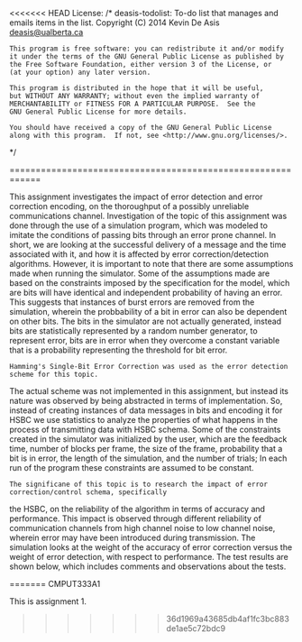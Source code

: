 <<<<<<< HEAD
License:
 /*
    deasis-todolist: To-do list that manages and emails items in the list.
    Copyright (C) 2014  Kevin De Asis deasis@ualberta.ca

    This program is free software: you can redistribute it and/or modify
    it under the terms of the GNU General Public License as published by
    the Free Software Foundation, either version 3 of the License, or
    (at your option) any later version.

    This program is distributed in the hope that it will be useful,
    but WITHOUT ANY WARRANTY; without even the implied warranty of
    MERCHANTABILITY or FITNESS FOR A PARTICULAR PURPOSE.  See the
    GNU General Public License for more details.

    You should have received a copy of the GNU General Public License
    along with this program.  If not, see <http://www.gnu.org/licenses/>.
 */

============================================================


  This assignment investigates the impact of error detection and error correction encoding,
on the thoroughput of a possibly unreliable communications channel. Investigation of the topic of this assignment
 was done through the use of a simulation program, which was modeled to imitate the conditions
of passing bits through an error prone channel. In short, we are looking at the successful delivery of a message
and the time associated with it, and how it is affected by error correction/detection algorithms. 
However, it is important to note that there are some assumptions made when running the simulator. Some of the assumptions 
made are based on the constraints imposed by the specification for the model, which are bits will have identical and
independent probability of having an error. This suggests that instances of burst errors are removed from the simulation, wherein
the probbability of a bit in error can also be dependent on other bits. The bits in the simulator are not
actually generated, instead bits are statistically represented by a random number generator, to represent error,
bits are in error when they overcome a constant variable that is  a probability representing the threshold for bit error.

	Hamming's Single-Bit Error Correction was used as the error detection scheme for this topic.
The actual scheme was not implemented in this assignment, but instead its nature was observed by being abstracted
in terms of implementation. So, instead of creating instances of data messages in bits and encoding it for HSBC
we use statistics to analyze the properties of what happens in the process of transmitting data with HSBC schema.
Some of the constraints created in the simulator was initialized by the user, which are
the feedback time, number of blocks per frame, the size of the frame, probability that a bit is in error, the length of the
simulation, and the number of trials; In each run of the program these constraints are assumed to be
constant.

	The significane of this topic is to research the impact of error correction/control schema, specifically
the HSBC, on the reliability of the algorithm in terms of accuracy and performance. This impact is observed through
different reliability of communication channels from high channel noise to low channel noise, wherein 
error may have been introduced during transmission. The simulation looks at the weight of the accuracy 
of error correction versus the weight of error detection, with respect to performance. The test results are shown
below, which includes comments and observations about the tests.

=======
CMPUT333A1

This is assignment 1. 
>>>>>>> 36d1969a43685db4af1fc3bc883de1ae5c72bdc9
